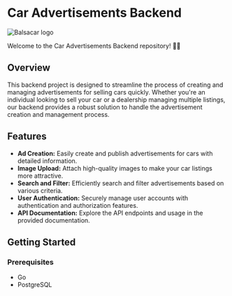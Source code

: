 # Car Advertisements Backend

![Balsacar logo](https://github.com/oliveirabalsa/balsacar-be/assets/57500163/f666ef9b-f554-4276-828c-65d059d76bab)

Welcome to the Car Advertisements Backend repository! 🚗💨

## Overview

This backend project is designed to streamline the process of creating and managing advertisements for selling cars quickly. Whether you're an individual looking to sell your car or a dealership managing multiple listings, our backend provides a robust solution to handle the advertisement creation and management process.

## Features

- **Ad Creation:** Easily create and publish advertisements for cars with detailed information.
- **Image Upload:** Attach high-quality images to make your car listings more attractive.
- **Search and Filter:** Efficiently search and filter advertisements based on various criteria.
- **User Authentication:** Securely manage user accounts with authentication and authorization features.
- **API Documentation:** Explore the API endpoints and usage in the provided documentation.

## Getting Started

### Prerequisites

- Go
- PostgreSQL 
